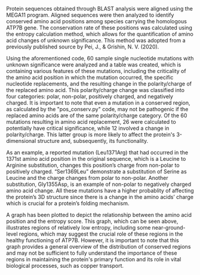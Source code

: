 
Protein sequences obtained through BLAST analysis were aligned using the MEGA11 program. Aligned sequences were then analyzed to identify conserved amino acid positions among species carrying the homologous ATP7B gene. The conservation rate of these positions was calculated using the entropy calculation method, which allows for the quantification of amino acid changes of unknown significance. This method was adopted from a previously published source by Pei, J., & Grishin, N. V. (2020).

Using the aforementioned code, 60 sample single nucleotide mutations with unknown significance were analyzed and a table was created, which is containing various features of these mutations, including the criticality of the amino acid position in which the mutation occurred, the specific nucleotide replacements, and the resulting change in the polarity/charge of the replaced amino acid. This polarity/charge change was classified into four categories: polar, non-polar, positively charged, and negatively charged. It is important to note that even a mutation in a conserved region, as calculated by the "pos_conserv.py" code, may not be pathogenic if the replaced amino acids are of the same polarity/charge category. Of the 60 mutations resulting in amino acid replacement, 26 were calculated to potentially have critical significance, while 12 involved a change in polarity/charge. This latter group is more likely to affect the protein's 3-dimensional structure and, subsequently, its functionality.



As an example, a reported mutation (Leu1371Arg) that had occurred in the 1371st amino acid position in the original sequence, which is a Leucine to Arginine substitution, changes this position’s charge from non-polar to positively charged. “Ser1369Leu” demonstrate a substitution of Serine as Leucine and the charge changes from polar to non-polar. Another substitution, Gly1355Asp, is an example of non-polar to negatively charged amino acid change. All these mutations have a higher probablity of affecting the protein’s 3D structure since there is a change in the amino acids’ charge which is crucial for a protein’s folding mechanism.


A graph has been plotted to depict the relationship between the amino acid position and the entropy score. This graph, which can be seen above, illustrates regions of relatively low entropy, including some near-ground-level regions, which may suggest the crucial role of these regions in the healthy functioning of ATP7B. However, it is important to note that this graph provides a general overview of the distribution of conserved regions and may not be sufficient to fully understand the importance of these regions in maintaining the protein's primary function and its role in vital biological processes, such as copper transport.